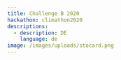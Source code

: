```yaml
---
title: Challenge B 2020
hackathon: climathon2020
descriptions:
  - description: DE
    language: de
image: /images/uploads/stocard.png
---
```



